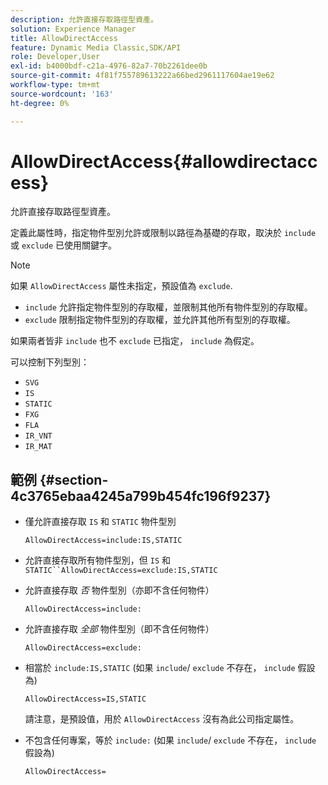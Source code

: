```yaml
---
description: 允許直接存取路徑型資產。
solution: Experience Manager
title: AllowDirectAccess
feature: Dynamic Media Classic,SDK/API
role: Developer,User
exl-id: b4000bdf-c21a-4976-82a7-70b2261dee0b
source-git-commit: 4f81f755789613222a66bed2961117604ae19e62
workflow-type: tm+mt
source-wordcount: '163'
ht-degree: 0%

---
```


# AllowDirectAccess{#allowdirectaccess}

允許直接存取路徑型資產。

定義此屬性時，指定物件型別允許或限制以路徑為基礎的存取，取決於 `include` 或 `exclude` 已使用關鍵字。

>[!NOTE]
>
>如果 `AllowDirectAccess` 屬性未指定，預設值為 `exclude`.

* `include` 允許指定物件型別的存取權，並限制其他所有物件型別的存取權。
* `exclude` 限制指定物件型別的存取權，並允許其他所有型別的存取權。

如果兩者皆非 `include` 也不 `exclude` 已指定， `include` 為假定。

可以控制下列型別：

* `SVG`
* `IS`
* `STATIC`
* `FXG`
* `FLA`
* `IR_VNT`
* `IR_MAT`

## 範例 {#section-4c3765ebaa4245a799b454fc196f9237}

* 僅允許直接存取 `IS` 和 `STATIC` 物件型別

  `AllowDirectAccess=include:IS,STATIC`

* 允許直接存取所有物件型別，但 `IS` 和 `STATIC``AllowDirectAccess=exclude:IS,STATIC`

* 允許直接存取 *否* 物件型別（亦即不含任何物件）

  `AllowDirectAccess=include:`

* 允許直接存取 *全部* 物件型別（即不含任何物件）

  `AllowDirectAccess=exclude:`

* 相當於 `include:IS,STATIC` (如果 `include`/ `exclude` 不存在， `include` 假設為)

  `AllowDirectAccess=IS,STATIC`

  請注意，是預設值，用於 `AllowDirectAccess` 沒有為此公司指定屬性。

* 不包含任何專案，等於 `include:` (如果 `include`/ `exclude` 不存在， `include` 假設為)

  `AllowDirectAccess=`
